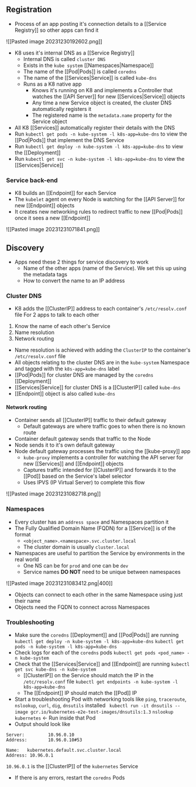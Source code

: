 ## Registration
- Process of an app posting it's connection details to a [[Service Registry]] so other apps can find it

![[Pasted image 20231230192602.png]]

- K8 uses it's internal DNS as a [[Service Registry]]
	- Internal DNS is called `cluster DNS`
	- Exists in the `kube system` [[Namespaces|Namespace]]
	- The name of the [[Pod|Pods]] is called `coredns`
	- The name of the [[Services|Service]] is called `kube-dns`
	- Runs as a K8 native app
		- Knows it's running on K8 and implements a Controller that watches the [[API Server]] for new [[Services|Service]] objects
		- Any time a new Service object is created, the cluster DNS automatically registers it
		- The registered name is the `metadata.name` property for the Service object
- All K8 [[Services]] automatically register their details with the DNS
- Run `kubectl get pods -n kube-system -l k8s-app=kube-dns` to view the [[Pod|Pods]] that implement the DNS Service
- Run `kubectl get deploy -n kube-system -l k8s-app=kube-dns` to view the [[Deployment]]
- Run `kubectl get svc -n kube-system -l k8s-app=kube-dns` to view the [[Services|Service]]
### Service back-end
- K8 builds an [[Endpoint]] for each Service
- The `kubelet` agent on every Node is watching for the [[API Server]] for new [[Endpoint]] objects
- It creates new networking rules to redirect traffic to new [[Pod|Pods]] once it sees a new [[Endpoint]]

![[Pasted image 20231231071841.png]]

## Discovery
- Apps need these 2 things for service discovery to work
	- Name of the other apps (name of the Service). We set this up using the metadata tags
	- How to convert the name to an IP address

### Cluster DNS
- K8 adds the [[ClusterIP]] address to each container's `/etc/resolv.conf` file
For 2 apps to talk to each other
1. Know the name of each other's Service
2. Name resolution
3. Network routing
- Name resolution is achieved with adding the `ClusterIP` to the container's `/etc/resolv.conf` file
- All objects relating to the cluster DNS are in the `kube-system` Namespace and tagged with the `k8s-app=kube-dns` label
- [[Pod|Pods]] for cluster DNS are managed by the `coredns` [[Deployment]]
- [[Services|Service]] for cluster DNS is a [[ClusterIP]] called `kube-dns`
- [[Endpoint]] object is also called `kube-dns`
#### Network routing
- Container sends all [[ClusterIP]] traffic to their default gateway
	-  Default gateways are where traffic goes to when there is no known route
- Container default gateway sends that traffic to the Node
- Node sends it to it's own default gateway
- Node default gateway processes the traffic using the [[kube-proxy]] app
	- `kube-proxy` implements a controller for watching the API server for new [[Services]] and [[Endpoint]] objects
	- Captures traffic intended for [[ClusterIP]] and forwards it to the [[Pod]] based on the Service's label selector
	- Uses IPVS (IP Virtual Server) to complete this flow

![[Pasted image 20231231082718.png]]

### Namespaces
- Every cluster has an `address space` and Namespaces partition it
- The Fully Qualified Domain Name (FQDN) for a [[Service]] is of the format
	- `<object_name>.<namespace>.svc.cluster.local`
	- The cluster domain is usually `cluster.local`
- Namespaces are useful to partition the Service by environments in the real world
	- One NS can be for `prod` and one can be `dev`
	- Service names **DO NOT** need to be unique between namespaces

![[Pasted image 20231231083412.png|400]]

- Objects can connect to each other in the same Namespace using just their name
- Objects need the FQDN to connect across Namespaces

### Troubleshooting
- Make sure the `coredns` [[Deployment]] and [[Pod|Pods]] are running
`kubectl get deploy -n kube-system -l k8s-app=kube-dns`
`kubectl get pods -n kube-system -l k8s-app=kube-dns`
- Check logs for each of the `coredns` pods
`kubectl get pods <pod_name> -n kube-system`
- Check that the [[Services|Service]] and [[Endpoint]] are running
`kubectl get svc kube-dns -n kube-system`
	- [[ClusterIP]] on the Service should match the IP in the `/etc/resolv.conf` file
`kubectl get endpoints -n kube-system -l k8s-app=kube-dns`
	- The [[Endpoint]] IP should match the [[Pod]] IP
- Start a troubleshooting Pod with networking tools like `ping`, `traceroute`, `nslookup`, `curl`, `dig`, `dnsutils` installed
` kubectl run -it dnsutils --image gcr.io/kubernetes-e2e-test-images/dnsutils:1.3`
`nslookup kubernetes` <- Run inside that Pod
- Output should look like 
```text
Server:         10.96.0.10  
Address:        10.96.0.10#53  
  
Name:   kubernetes.default.svc.cluster.local  
Address: 10.96.0.1
```
`10.96.0.1` is the [[ClusterIP]] of the `kubernetes` Service
- If there is any errors, restart the `coredns` Pods